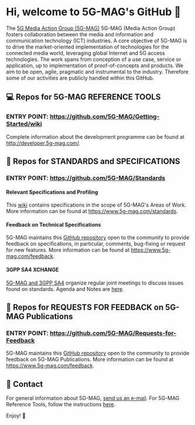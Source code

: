# Hi, welcome to 5G-MAG's GitHub 👋

The [5G Media Action Group (5G-MAG)](https://www.5g-mag.com) 5G-MAG (Media Action Group) fosters collaboration between the media and information and communication technology (ICT) industries. A core objective of 5G-MAG is to drive the market-oriented implementation of technologies for the connected media world, leveraging global Internet and 5G access technologies. The work spans from conception of a use case, service or application, up to implementation of proof-of-concepts and products. We aim to be open, agile, pragmatic and instrumental to the industry. Therefore some of our activities are publicly handled within this GitHub.

## 💻 Repos for 5G-MAG REFERENCE TOOLS
### ENTRY POINT: https://github.com/5G-MAG/Getting-Started/wiki
Complete information about the development programme can be found at http://developer.5g-mag.com/.

## 🔧 Repos for STANDARDS and SPECIFICATIONS
### ENTRY POINT: https://github.com/5G-MAG/Standards
#### Relevant Specifications and Profiling
This [wiki](https://github.com/5G-MAG/Standards/wiki) contains specifications in the scope of 5G-MAG's Areas of Work.
More information can be found at https://www.5g-mag.com/standards.

#### Feedback on Technical Specifications
5G-MAG maintains this [GitHub repository](https://github.com/5G-MAG/Standards#feedback-on-technical-specifications) open to the community to provide feedback on specifications, in particular, comments, bug-fixing or request for new features.
More information can be found at https://www.5g-mag.com/feedback.

#### 3GPP SA4 XCHANGE
[5G-MAG and 3GPP SA4](https://www.5g-mag.com/post/5g-mag-xchange-with-3gpp-sa4) organize regular joint meetings to discuss issues found on standards.
Agenda and Notes are [here](https://github.com/5G-MAG/Standards/wiki/3GPP-SA4-XCHANGE---Notes).

## 📢 Repos for REQUESTS FOR FEEDBACK on 5G-MAG Publications 
### ENTRY POINT: https://github.com/5G-MAG/Requests-for-Feedback
5G-MAG maintains this [GitHub repository](https://github.com/5G-MAG/Requests-for-Feedback) open to the community to provide feedback on 5G-MAG Publications.
More information can be found at https://www.5g-mag.com/feedback.

## 📧 Contact
For general information about 5G-MAG, [send us an e-mail](mailto:info@5g-mag.com). For 5G-MAG Reference Tools, follow the instructions [here](https://www.5g-mag.com/community).

Enjoy! 💪
